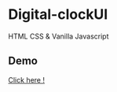 # Digital-clockUI
HTML CSS & Vanilla Javascript

## Demo
[Click here !](https://plengeh69.github.io/Digital-clockUI/)
